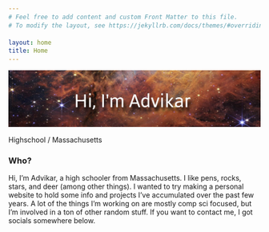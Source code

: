 ```yaml
---
# Feel free to add content and custom Front Matter to this file.
# To modify the layout, see https://jekyllrb.com/docs/themes/#overriding-theme-defaults

layout: home
title: Home
---
```

<img src="/img/banner.jpg" alt="">

Highschool / Massachusetts 

### Who?
<div class="bio animate__animated animate__shakeX">
        <p class="bio-text">
          Hi, I’m Advikar, a high schooler from Massachusetts. I like pens, rocks, stars, and deer (among other things). I wanted to try making a personal website to hold some info and projects I’ve accumulated over the past few years. A lot of the things I’m working on are mostly comp sci focused, but I’m involved in a ton of other random stuff. If you want to contact me, I got socials somewhere below. 
        </p>
      </div>

<script src="https://kit.fontawesome.com/9e06b409af.js" crossorigin="anonymous"></script>
<a href="https://github.com/{{ site.github_username }}" title="GitHub"><i class="fa-brands fa-github"></i></a>
<a href="https://open.spotify.com/user/{{ site.spotify_id }}" title="Last FM"><i class="fa-brands fa-spotify"></i></a>
<a href="https://discord.com/users/{{ site.discord_id }}" title="Discord"><i class="fa-brands fa-discord"></i></a>


            